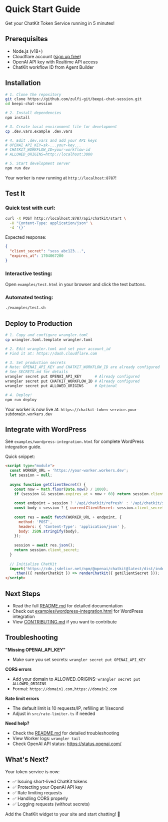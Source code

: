 # Quick Start Guide

Get your ChatKit Token Service running in 5 minutes!

## Prerequisites

- Node.js (v18+)
- Cloudflare account ([sign up free](https://dash.cloudflare.com/sign-up))
- OpenAI API key with Realtime API access
- ChatKit workflow ID from Agent Builder

## Installation

```bash
# 1. Clone the repository
git clone https://github.com/zulfi-git/beepi-chat-session.git
cd beepi-chat-session

# 2. Install dependencies
npm install

# 3. Create local environment file for development
cp .dev.vars.example .dev.vars

# 4. Edit .dev.vars and add your API keys
# OPENAI_API_KEY=sk-...your-key...
# CHATKIT_WORKFLOW_ID=your-workflow-id
# ALLOWED_ORIGINS=http://localhost:3000

# 5. Start development server
npm run dev
```

Your worker is now running at `http://localhost:8787`!

## Test It

### Quick test with curl:

```bash
curl -X POST http://localhost:8787/api/chatkit/start \
  -H "Content-Type: application/json" \
  -d '{}'
```

Expected response:
```json
{
  "client_secret": "sess_abc123...",
  "expires_at": 1704067200
}
```

### Interactive testing:

Open `examples/test.html` in your browser and click the test buttons.

### Automated testing:

```bash
./examples/test.sh
```

## Deploy to Production

```bash
# 1. Copy and configure wrangler.toml
cp wrangler.toml.template wrangler.toml

# 2. Edit wrangler.toml and set your account_id
# Find it at: https://dash.cloudflare.com

# 3. Set production secrets
# Note: OPENAI_API_KEY and CHATKIT_WORKFLOW_ID are already configured
# See SECRETS.md for details
wrangler secret put OPENAI_API_KEY      # Already configured
wrangler secret put CHATKIT_WORKFLOW_ID # Already configured
wrangler secret put ALLOWED_ORIGINS     # Optional

# 4. Deploy!
npm run deploy
```

Your worker is now live at: `https://chatkit-token-service.your-subdomain.workers.dev`

## Integrate with WordPress

See `examples/wordpress-integration.html` for complete WordPress integration guide.

Quick snippet:

```html
<script type="module">
  const WORKER_URL = 'https://your-worker.workers.dev';
  let session = null;
  
  async function getClientSecret() {
    const now = Math.floor(Date.now() / 1000);
    if (session && session.expires_at > now + 60) return session.client_secret;
    
    const endpoint = session ? '/api/chatkit/refresh' : '/api/chatkit/start';
    const body = session ? { currentClientSecret: session.client_secret } : {};
    
    const res = await fetch(WORKER_URL + endpoint, {
      method: 'POST',
      headers: { 'Content-Type': 'application/json' },
      body: JSON.stringify(body),
    });
    
    session = await res.json();
    return session.client_secret;
  }
  
  // Initialize ChatKit
  import('https://cdn.jsdelivr.net/npm/@openai/chatkit@latest/dist/index.js')
    .then(({ renderChatkit }) => renderChatkit({ getClientSecret }));
</script>
```

## Next Steps

- Read the full [README.md](../README.md) for detailed documentation
- Check out [examples/wordpress-integration.html](examples/wordpress-integration.html) for WordPress integration
- View [CONTRIBUTING.md](../CONTRIBUTING.md) if you want to contribute

## Troubleshooting

**"Missing OPENAI_API_KEY"**
- Make sure you set secrets: `wrangler secret put OPENAI_API_KEY`

**CORS errors**
- Add your domain to ALLOWED_ORIGINS: `wrangler secret put ALLOWED_ORIGINS`
- Format: `https://domain1.com,https://domain2.com`

**Rate limit errors**
- The default limit is 10 requests/IP, refilling at 1/second
- Adjust in `src/rate-limiter.ts` if needed

**Need help?**
- Check the [README.md](../README.md) for detailed troubleshooting
- View Worker logs: `wrangler tail`
- Check OpenAI API status: https://status.openai.com/

## What's Next?

Your token service is now:
- ✅ Issuing short-lived ChatKit tokens
- ✅ Protecting your OpenAI API key
- ✅ Rate limiting requests
- ✅ Handling CORS properly
- ✅ Logging requests (without secrets)

Add the ChatKit widget to your site and start chatting! 🚀

